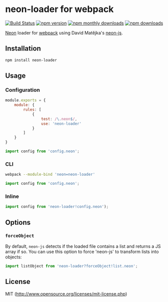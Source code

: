 # neon-loader for webpack

[![Build Status](https://img.shields.io/travis/jiripudil/neon-loader.svg)](https://travis-ci.org/jiripudil/neon-loader)
[![npm version](https://img.shields.io/npm/v/neon-loader.svg)](https://npmjs.com/package/neon-loader)
[![npm monthly downloads](https://img.shields.io/npm/dm/neon-loader.svg)](https://npmjs.com/package/neon-loader)
[![npm downloads](https://img.shields.io/npm/dt/neon-loader.svg)](https://npmjs.com/package/neon-loader)


[Neon](https://ne-on.org/) loader for [webpack](https://webpack.github.io/) using David Matějka's [neon-js](https://github.com/matej21/neon-js).


## Installation

```sh
npm install neon-loader
```


## Usage

### Configuration

```js
module.exports = {
	module: {
		rules: [
			{
				test: /\.neon$/,
				use: 'neon-loader'
			}
		]
	}
}
```

```js
import config from 'config.neon';
```


### CLI

```sh
webpack --module-bind 'neon=neon-loader'
```

```js
import config from 'config.neon';
```


### Inline

```js
import config from 'neon-loader!config.neon');
```



## Options

### `forceObject`

By default, `neon-js` detects if the loaded file contains a list and returns a JS array if so. You can use this option to force 'neon-js' to transform lists into objects:

```js
import listObject from 'neon-loader?forceObject!list.neon';
```


## License

MIT (http://www.opensource.org/licenses/mit-license.php)
